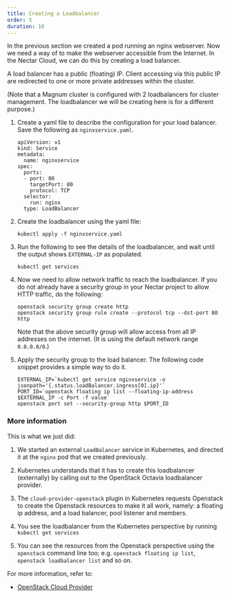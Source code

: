 ```yaml
---
title: Creating a Loadbalancer
order: 5
duration: 10
---
```


In the previous section we created a pod running an nginx webserver. Now
we need a way of to make the webserver accessible from the Internet. In the
Nectar Cloud, we can do this by creating a load balancer.

A load balancer has a public (floating) IP. Client accessing via this public IP
are redirected to one or more private addresses within the cluster.

(Note that a Magnum cluster is configured with 2 loadbalancers for cluster
management.  The loadbalancer we will be creating here is for a different
purpose.)

1. Create a yaml file to describe the configuration for your load
balancer. Save the following as `nginxservice.yaml`.

   ```
   apiVersion: v1
   kind: Service
   metadata:
     name: nginxservice
   spec:
     ports:
     - port: 80
       targetPort: 80
       protocol: TCP
     selector:
       run: nginx
     type: LoadBalancer
   ```

1. Create the loadbalancer using the yaml file:

   ```
   kubectl apply -f nginxservice.yaml
   ```

1. Run the following to see the details of the loadbalancer, and wait until
   the output shows `EXTERNAL-IP` as populated.

   ```
   kubectl get services
   ```

1. Now we need to allow network traffic to reach the loadbalancer.  If you
   do not already have a security group in your Nectar project to allow
   HTTP traffic, do the following:

   ```
   openstack security group create http
   openstack security group rule create --protocol tcp --dst-port 80 http
   ```

   Note that the above security group will allow access from all IP addresses
   on the internet.  (It is using the default network range `0.0.0.0/0`.)

1. Apply the security group to the load balancer.  The following code snippet
   provides a simple way to do it.

   ```
   EXTERNAL_IP=`kubectl get service nginxservice -o jsonpath='{.status.loadBalancer.ingress[0].ip}'`
   PORT_ID=`openstack floating ip list --floating-ip-address $EXTERNAL_IP -c Port -f value`
   openstack port set --security-group http $PORT_ID
   ```

### More information

This is what we just did:

1. We started an external `LoadBalancer` service in Kubernetes, and directed it
   at the `nginx` pod that we created previously.

1. Kubernetes understands that it has to create this loadbalancer (externally)
   by calling out to the OpenStack Octavia loadbalancer provider.

1. The `cloud-provider-openstack` plugin in Kubernetes requests Openstack
   to create the Openstack resources to make it all work, namely: a
   floating ip address, and a load balancer, pool listener and
   members.

1. You see the loadbalancer from the Kubernetes perspective by running
   `kubectl get services`

1. You can see the resources from the Openstack perspective using the
   `openstack` command line too; e.g. `openstack floating ip list`,
   `openstack loadbalancer list` and so on.

For more information, refer to:

- [OpenStack Cloud Provider](https://kubernetes.io/docs/concepts/cluster-administration/cloud-providers/#openstack)
